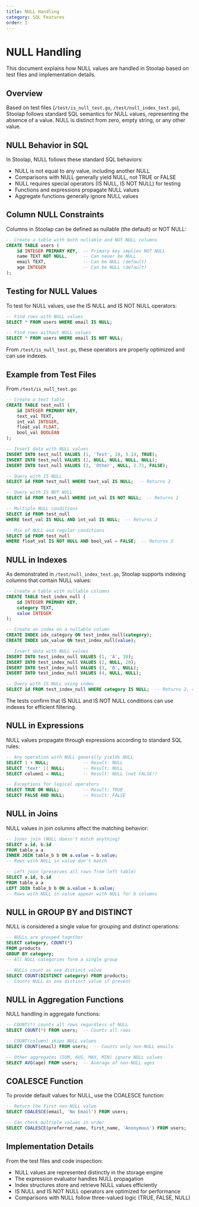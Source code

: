 ```yaml
---
title: NULL Handling
category: SQL Features
order: 1
---
```


# NULL Handling

This document explains how NULL values are handled in Stoolap based on test files and implementation details.

## Overview

Based on test files (`/test/is_null_test.go`, `/test/null_index_test.go`), Stoolap follows standard SQL semantics for NULL values, representing the absence of a value. NULL is distinct from zero, empty string, or any other value.

## NULL Behavior in SQL

In Stoolap, NULL follows these standard SQL behaviors:

- NULL is not equal to any value, including another NULL
- Comparisons with NULL generally yield NULL, not TRUE or FALSE
- NULL requires special operators (IS NULL, IS NOT NULL) for testing
- Functions and expressions propagate NULL values
- Aggregate functions generally ignore NULL values

## Column NULL Constraints

Columns in Stoolap can be defined as nullable (the default) or NOT NULL:

```sql
-- Create a table with both nullable and NOT NULL columns
CREATE TABLE users (
    id INTEGER PRIMARY KEY,  -- Primary key implies NOT NULL
    name TEXT NOT NULL,      -- Can never be NULL
    email TEXT,              -- Can be NULL (default)
    age INTEGER              -- Can be NULL (default)
);
```

## Testing for NULL Values

To test for NULL values, use the IS NULL and IS NOT NULL operators:

```sql
-- Find rows with NULL values
SELECT * FROM users WHERE email IS NULL;

-- Find rows without NULL values
SELECT * FROM users WHERE email IS NOT NULL;
```

From `/test/is_null_test.go`, these operators are properly optimized and can use indexes.

## Example from Test Files

From `/test/is_null_test.go`:

```sql
-- Create a test table
CREATE TABLE test_null (
    id INTEGER PRIMARY KEY,
    text_val TEXT,
    int_val INTEGER,
    float_val FLOAT,
    bool_val BOOLEAN
);

-- Insert data with NULL values
INSERT INTO test_null VALUES (1, 'Text', 10, 3.14, TRUE);
INSERT INTO test_null VALUES (2, NULL, NULL, NULL, NULL);
INSERT INTO test_null VALUES (3, 'Other', NULL, 2.71, FALSE);

-- Query with IS NULL
SELECT id FROM test_null WHERE text_val IS NULL;  -- Returns 2

-- Query with IS NOT NULL
SELECT id FROM test_null WHERE int_val IS NOT NULL;  -- Returns 1

-- Multiple NULL conditions
SELECT id FROM test_null 
WHERE text_val IS NULL AND int_val IS NULL;  -- Returns 2

-- Mix of NULL and regular conditions
SELECT id FROM test_null 
WHERE float_val IS NOT NULL AND bool_val = FALSE;  -- Returns 3
```

## NULL in Indexes

As demonstrated in `/test/null_index_test.go`, Stoolap supports indexing columns that contain NULL values:

```sql
-- Create a table with nullable columns
CREATE TABLE test_index_null (
    id INTEGER PRIMARY KEY,
    category TEXT,
    value INTEGER
);

-- Create an index on a nullable column
CREATE INDEX idx_category ON test_index_null(category);
CREATE INDEX idx_value ON test_index_null(value);

-- Insert data with NULL values
INSERT INTO test_index_null VALUES (1, 'A', 10);
INSERT INTO test_index_null VALUES (2, NULL, 20);
INSERT INTO test_index_null VALUES (3, 'B', NULL);
INSERT INTO test_index_null VALUES (4, NULL, NULL);

-- Query with IS NULL using index
SELECT id FROM test_index_null WHERE category IS NULL;  -- Returns 2, 4
```

The tests confirm that IS NULL and IS NOT NULL conditions can use indexes for efficient filtering.

## NULL in Expressions

NULL values propagate through expressions according to standard SQL rules:

```sql
-- Any operation with NULL generally yields NULL
SELECT 1 + NULL;             -- Result: NULL
SELECT 'text' || NULL;       -- Result: NULL
SELECT column1 = NULL;       -- Result: NULL (not FALSE!)

-- Exceptions for logical operators
SELECT TRUE OR NULL;         -- Result: TRUE
SELECT FALSE AND NULL;       -- Result: FALSE
```

## NULL in Joins

NULL values in join columns affect the matching behavior:

```sql
-- Inner join (NULL doesn't match anything)
SELECT a.id, b.id 
FROM table_a a
INNER JOIN table_b b ON a.value = b.value;
-- Rows with NULL in value don't match

-- Left join (preserves all rows from left table)
SELECT a.id, b.id 
FROM table_a a
LEFT JOIN table_b b ON a.value = b.value;
-- Rows with NULL in value appear with NULL for b columns
```

## NULL in GROUP BY and DISTINCT

NULL is considered a single value for grouping and distinct operations:

```sql
-- NULLs are grouped together
SELECT category, COUNT(*) 
FROM products 
GROUP BY category;
-- All NULL categories form a single group

-- NULLs count as one distinct value
SELECT COUNT(DISTINCT category) FROM products;
-- Counts NULL as one distinct value if present
```

## NULL in Aggregation Functions

NULL handling in aggregate functions:

```sql
-- COUNT(*) counts all rows regardless of NULL
SELECT COUNT(*) FROM users;  -- Counts all rows

-- COUNT(column) skips NULL values
SELECT COUNT(email) FROM users;  -- Counts only non-NULL emails

-- Other aggregates (SUM, AVG, MAX, MIN) ignore NULL values
SELECT AVG(age) FROM users;  -- Average of non-NULL ages
```

## COALESCE Function

To provide default values for NULL, use the COALESCE function:

```sql
-- Return the first non-NULL value
SELECT COALESCE(email, 'No Email') FROM users;

-- Can check multiple values in order
SELECT COALESCE(preferred_name, first_name, 'Anonymous') FROM users;
```

## Implementation Details

From the test files and code inspection:

- NULL values are represented distinctly in the storage engine
- The expression evaluator handles NULL propagation
- Index structures store and retrieve NULL values efficiently
- IS NULL and IS NOT NULL operators are optimized for performance
- Comparisons with NULL follow three-valued logic (TRUE, FALSE, NULL)